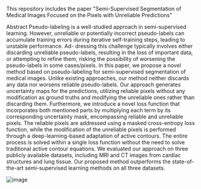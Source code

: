 This repository includes the paper "Semi-Supervised Segmentation of Medical Images Focused on the Pixels with Unreliable Predictions"

Abstract
Pseudo-labeling is a well-studied approach in semi-supervised learning. However, unreliable or potentially incorrect
pseudo-labels can accumulate training errors during iterative self-training steps, leading to unstable performance. Ad-
dressing this challenge typically involves either discarding unreliable pseudo-labels, resulting in the loss of important
data, or attempting to refine them, risking the possibility of worsening the pseudo-labels in some cases/pixels. In this
paper, we propose a novel method based on pseudo-labeling for semi-supervised segmentation of medical images.
Unlike existing approaches, our method neither discards any data nor worsens reliable pseudo-labels. Our approach
generates uncertainty maps for the predictions, utilizing reliable pixels without any modification as ground truths
and modifying the unreliable ones rather than discarding them. Furthermore, we introduce a novel loss function that
incorporates both mentioned parts by multiplying each term by its corresponding uncertainty mask, encompassing
reliable and unreliable pixels. The reliable pixels are addressed using a masked cross-entropy loss function, while the
modification of the unreliable pixels is performed through a deep-learning-based adaptation of active contours. The
entire process is solved within a single loss function without the need to solve traditional active contour equations.
We evaluated our approach on three publicly available datasets, including MRI and CT images from cardiac structures
and lung tissue. Our proposed method outperforms the state-of-the-art semi-supervised learning methods on all three
datasets.

![image](https://github.com/user-attachments/assets/e176909d-b472-475c-b817-129daa0a113b)

